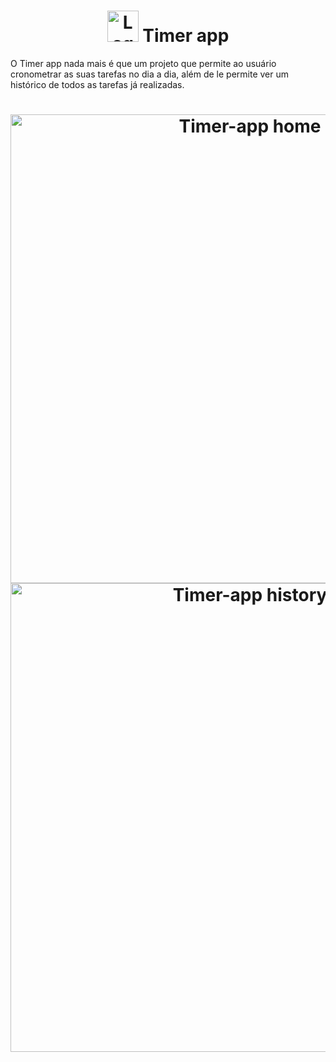 <h1 align="center">
    <img alt="Logo" src="https://user-images.githubusercontent.com/57155587/228606810-98713093-dc9e-4cc0-9c31-10684ac12db1.png" width="50px" />
    Timer app
</h1>


O Timer app nada mais é que um projeto que permite ao usuário cronometrar as suas tarefas no dia a dia, 
além de le permite ver um histórico de todos as tarefas já realizadas.

<h1 align="center">
    <img alt="Timer-app home" src="https://user-images.githubusercontent.com/57155587/228604002-1d625605-122c-411f-9cf3-5a2803a6977c.png" width="750px" />
    <img alt="Timer-app history" src="https://user-images.githubusercontent.com/57155587/228604262-eb08aece-d2af-48f7-b54b-6faefa8a8663.png" width="750px" />
</h1>

